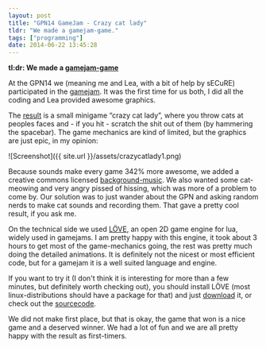 ```yaml
---
layout: post
title: "GPN14 GameJam - Crazy cat lady"
tldr: "We made a gamejam-game."
tags: ["programming"]
date: 2014-06-22 13:45:28
---
```

**tl:dr: We made a [gamejam-game](https://entropia.de/GPN14:GameJam:CrazyCatLady)**

At the GPN14 we (meaning me and Lea, with a bit of help by sECuRE) participated
in the [gamejam](https://entropia.de/GPN14:GameJam). It was the first time for
us both, I did all the coding and Lea provided awesome graphics.

The [result](https://entropia.de/GPN14:GameJam:CrazyCatLady) is a small
minigame “crazy cat lady”, where you throw cats at peoples faces and - if you
hit - scratch the shit out of them (by hammering the spacebar). The game
mechanics are kind of limited, but the graphics are just epic, in my opinion:

![Screenshot]({{ site.url }}/assets/crazycatlady1.png)

Because sounds make every game 342% more awesome, we added a creative commons
licensed
[background-music](http://freemusicarchive.org/music/fp/traces/05_fp_-_trace_5).
We also wanted some cat-meowing and very angry pissed of hissing, which was
more of a problem to come by. Our solution was to just wander about the GPN and
asking random nerds to make cat sounds and recording them. That gave a pretty
cool result, if you ask me.

On the technical side we used [LÖVE](https://love2d.org/), an open 2D game
engine for lua, widely used in gamejams. I am pretty happy with this engine,
it took about 3 hours to get most of the game-mechanics going, the rest was
pretty much doing the detailed animations. It is definitely not the nicest or
most efficient code, but for a gamejam it is a well suited language and engine.

If you want to try it (I don't think it is interesting for more than a few
minutes, but definitely worth checking out), you should install LÖVE (most
linux-distributions should have a package for that) and just
[download](http://merovius.de/crazycatlady.love) it, or check out the
[sourcecode](https://github.com/Merovius/crazycatlady).

We did not make first place, but that is okay, the game that won is a nice game
and a deserved winner. We had a lot of fun and we are all pretty happy with the
result as first-timers.
